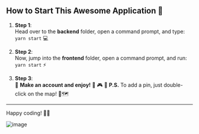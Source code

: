 ## How to Start This Awesome Application 🚀

1. **Step 1**:  
   Head over to the **backend** folder, open a command prompt, and type:  
   `yarn start` 💻

2. **Step 2**:  
   Now, jump into the **frontend** folder, open a command prompt, and run:  
   `yarn start` ⚡

3. **Step 3**:  
   🎉 **Make an account and enjoy!** 🍕 🎮 🍹
   **P.S.** To add a pin, just double-click on the map! 📍🗺️

---

Happy coding! 🎨✨

![image](https://github.com/user-attachments/assets/32190319-158a-4d28-bfff-609b4192993f)

